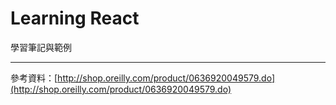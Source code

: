 # Learning React

學習筆記與範例

---

參考資料：[http://shop.oreilly.com/product/0636920049579.do](http://shop.oreilly.com/product/0636920049579.do)
